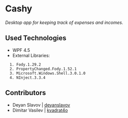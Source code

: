 # Cashy
*Desktop app for keeping track of expenses and incomes.*

## Used Technologies
- WPF 4.5
- External Libraries: 
```
  1. Fody.1.29.2
  2. PropertyChanged.Fody.1.52.1
  3. Microsoft.Windows.Shell.3.0.1.0
  4. NInject.3.3.4
```

## Contributors
- Deyan Slavov | [deyanslavov](https://github.com/deyanslavov)
- Dimitar Vasilev | [kvadrat4o](https://github.com/kvadrat4o)
